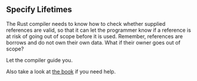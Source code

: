## Specify Lifetimes

The Rust compiler needs to know how to check whether supplied references are
valid, so that it can let the programmer know if a reference is at risk
of going out of scope before it is used. Remember, references are borrows
and do not own their own data. What if their owner goes out of scope?

<div class="hint">
Let the compiler guide you. 

Also take a look at [the book](https://doc.rust-lang.org/book/ch10-03-lifetime-syntax.html) if you need help.
</div>
